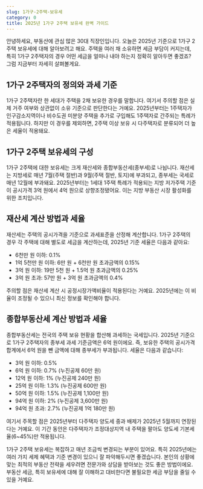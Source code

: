 ```yaml
---
slug: 1가구-2주택-보유세
category: 0
title: 2025년 1가구 2주택 보유세 완벽 가이드
---
```


안녕하세요, 부동산에 관심 많은 30대 직장인입니다. 오늘은 2025년 기준으로 1가구 2주택 보유세에 대해 알아보려고 해요. 주택을 여러 채 소유하면 세금 부담이 커지는데, 특히 1가구 2주택자의 경우 어떤 세금을 얼마나 내야 하는지 정확히 알아두면 좋겠죠? 그럼 지금부터 자세히 살펴볼게요.

## 1가구 2주택자의 정의와 과세 기준

1가구 2주택자란 한 세대가 주택을 2채 보유한 경우를 말합니다. 여기서 주의할 점은 실제 거주 여부와 상관없이 소유 기준으로 판단한다는 거예요. 2025년부터는 1주택자가 인구감소지역이나 비수도권 미분양 주택을 추가로 구입해도 1주택자로 간주되는 특례가 적용됩니다. 하지만 이 경우를 제외하면, 2주택 이상 보유 시 다주택자로 분류되어 더 높은 세율이 적용돼요.

## 1가구 2주택 보유세의 구성

1가구 2주택에 대한 보유세는 크게 재산세와 종합부동산세(종부세)로 나뉩니다. 재산세는 지방세로 매년 7월(주택 절반)과 9월(주택 절반, 토지)에 부과되고, 종부세는 국세로 매년 12월에 부과돼요. 2025년부터는 1세대 1주택 특례가 적용되는 지방 저가주택 기준이 공시가격 3억 원에서 4억 원으로 상향조정됐어요. 이는 지방 부동산 시장 활성화를 위한 조치입니다.

## 재산세 계산 방법과 세율

재산세는 주택의 공시가격을 기준으로 과세표준을 산정해 계산합니다. 1가구 2주택의 경우 각 주택에 대해 별도로 세금을 계산하는데, 2025년 기준 세율은 다음과 같아요:

- 6천만 원 이하: 0.1%
- 1억 5천만 원 이하: 6만 원 + 6천만 원 초과금액의 0.15%
- 3억 원 이하: 19만 5천 원 + 1.5억 원 초과금액의 0.25%
- 3억 원 초과: 57만 원 + 3억 원 초과금액의 0.4%

주의할 점은 재산세 계산 시 공정시장가액비율이 적용된다는 거예요. 2025년에는 이 비율이 조정될 수 있으니 최신 정보를 확인해야 합니다.

## 종합부동산세 계산 방법과 세율

종합부동산세는 전국의 주택 보유 현황을 합산해 과세하는 국세입니다. 2025년 기준으로 1가구 2주택자의 종부세 과세 기준금액은 6억 원이에요. 즉, 보유한 주택의 공시가격 합계에서 6억 원을 뺀 금액에 대해 종부세가 부과됩니다. 세율은 다음과 같습니다:

- 3억 원 이하: 0.5%
- 6억 원 이하: 0.7% (누진공제 60만 원)
- 12억 원 이하: 1% (누진공제 240만 원)
- 25억 원 이하: 1.3% (누진공제 600만 원)
- 50억 원 이하: 1.5% (누진공제 1,100만 원)
- 94억 원 이하: 2% (누진공제 3,600만 원)
- 94억 원 초과: 2.7% (누진공제 1억 180만 원)

여기서 주목할 점은 2025년부터 다주택자 양도세 중과 배제가 2025년 5월까지 연장된다는 거예요. 이 기간 동안은 다주택자가 조정대상지역 내 주택을 팔아도 양도세 기본세율(6~45%)만 적용됩니다.

1가구 2주택 보유세는 복잡하고 매년 조금씩 변경되는 부분이 있어요. 특히 2025년에는 여러 가지 세제 혜택과 기준 변경이 있으니 잘 파악해두시면 좋겠습니다. 본인의 상황에 맞는 최적의 부동산 전략을 세우려면 전문가와 상담을 받아보는 것도 좋은 방법이에요. 부동산 세금, 특히 보유세에 대해 잘 이해하고 대비한다면 불필요한 세금 부담을 줄일 수 있을 거예요.